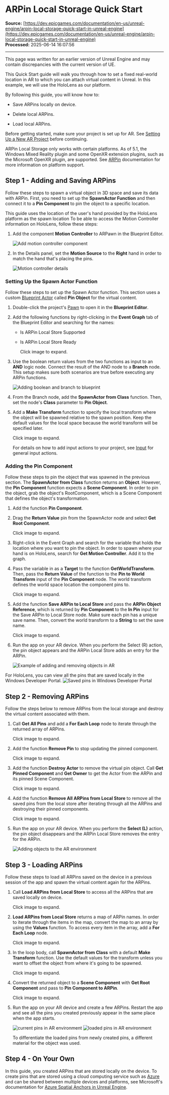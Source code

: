 # ARPin Local Storage Quick Start

**Source:** [https://dev.epicgames.com/documentation/en-us/unreal-engine/arpin-local-storage-quick-start-in-unreal-engine](https://dev.epicgames.com/documentation/en-us/unreal-engine/arpin-local-storage-quick-start-in-unreal-engine)  
**Processed:** 2025-06-14 16:07:56

---

This page was written for an earlier version of Unreal Engine and may contain discrepancies with the current version of UE.

This Quick Start guide will walk you through how to set a fixed real-world location in AR to which you can attach virtual content in Unreal. In this example, we will use the HoloLens as our platform.

By following this guide, you will know how to:

-   Save ARPins locally on device.
    
-   Delete local ARPins.
    
-   Load local ARPins.
    

Before getting started, make sure your project is set up for AR. See [Setting Up a New AR Project](/documentation/en-us/unreal-engine/setting-up-a-new-ar-project-in-unreal-engine) before continuing.

ARPin Local Storage only works with certain platforms. As of 5.1, the Windows Mixed Reality plugin and some OpenXR extension plugins, such as the Microsoft OpenXR plugin, are supported. See [ARPin](/documentation/en-us/unreal-engine/arpins-in-unreal-engine) documentation for more information on platform support.

## Step 1 - Adding and Saving ARPins

Follow these steps to spawn a virtual object in 3D space and save its data with ARPin. First, you need to set up the **SpawnActor Function** and then connect it to a **Pin Component** to pin the object to a specific location.

This guide uses the location of the user's hand provided by the HoloLens platform as the spawn location To be able to access the Motion Controller information on HoloLens, follow these steps:

1.  Add the component **Motion Controller** to ARPawn in the Blueprint Editor.
    
    ![Add motion controller component](https://d1iv7db44yhgxn.cloudfront.net/documentation/images/11d6c2f5-de7b-4bc2-b386-ec3070ee691f/01-add-motion-controller_ue5.png)
2.  In the Details panel, set the **Motion Source** to the **Right** hand in order to match the hand that's placing the pins.
    
    ![Motion controller details](https://d1iv7db44yhgxn.cloudfront.net/documentation/images/6d64568a-e87f-4abf-8820-1e9abe4db445/02-set-motion-source_ue5.png)

### Setting Up the Spawn Actor Function

Follow these steps to set up the Spawn Actor function. This section uses a custom [Blueprint Actor](/documentation/en-us/unreal-engine/blueprint-class-assets-in-unreal-engine) called **Pin Object** for the virtual content.

1.  Double-click the project's [Pawn](/documentation/en-us/unreal-engine/pawn-in-unreal-engine) to open it in the **Blueprint Editor**.
    
2.  Add the following functions by right-clicking in the **Event Graph** tab of the Blueprint Editor and searching for the names:
    
    -   Is ARPin Local Store Supported
        
    -   Is ARPin Local Store Ready
        
        Click image to expand.
        
3.  Use the boolean return values from the two functions as input to an **AND** logic node. Connect the result of the AND node to a **Branch** node. This setup makes sure both scenarios are true before executing any ARPin functions.
    
    ![Adding boolean and branch to blueprint](https://d1iv7db44yhgxn.cloudfront.net/documentation/images/e205442c-a011-4431-9f5d-45984c9b7202/04-add-select-blueprint_ue5.png)
4.  From the Branch node, add the **SpawnActor from Class** function. Then, set the node's **Class** parameter to **Pin Object**.
    
5.  Add a **Make Transform** function to specify the local transform where the object will be spawned relative to the spawn position. Keep the default values for the local space because the world transform will be specified later.
    
    Click image to expand.
    
    For details on how to add input actions to your project, see [Input](/documentation/en-us/unreal-engine/input-in-unreal-engine) for general input actions.
    

### Adding the Pin Component

Follow these steps to pin the object that was spawned in the previous section. The **SpawnActor from Class** function returns an **Object**. However, the **Pin Component** function expects a **Scene Component**. In order to pin the object, grab the object's RootComponent, which is a Scene Component that defines the object's transformation.

1.  Add the function **Pin Component**.
    
2.  Drag the **Return Value** pin from the SpawnActor node and select **Get Root Component**.
    
    Click image to expand.
    
3.  Right-click in the Event Graph and search for the variable that holds the location where you want to pin the object. In order to spawn where your hand is on HoloLens, search for **Get Motion Controller**. Add it to the graph.
    
4.  Pass the variable in as a **Target** to the function **GetWorldTransform**. Then, pass the **Return Value** of the function to the **Pin to World Transform** input of the **Pin Component** node. The world transform defines the world space location the component pins to.
    
    Click image to expand.
    
5.  Add the function **Save ARPin to Local Store** and pass the **ARPin Object Reference**, which is returned by **Pin Component** to the **In Pin** input for the Save ARPin to Local Store node. Make sure each pin has a unique save name. Then, convert the world transform to a **String** to set the save name.
    
    Click image to expand.
    
6.  Run the app on your AR device. When you perform the Select (R) action, the pin object appears and the ARPin Local Store adds an entry for the ARPin.
    
    ![Example of adding and removing objects in AR](https://d1iv7db44yhgxn.cloudfront.net/documentation/images/724f5808-4743-465c-833c-d59d4c59889c/image_10.gif)

For HoloLens, you can view all the pins that are saved locally in the Windows Developer Portal. ![Saved pins in Windows Developer Portal](https://d1iv7db44yhgxn.cloudfront.net/documentation/images/5c75a957-fd60-4925-b831-3778865e9b08/image_11.png) 

## Step 2 - Removing ARPins

Follow the steps below to remove ARPins from the local storage and destroy the virtual content associated with them.

1.  Call **Get All Pins** and add a **For Each Loop** node to iterate through the returned array of ARPins.
    
    Click image to expand.
    
2.  Add the function **Remove Pin** to stop updating the pinned component.
    
    Click image to expand.
    
3.  Add the function **Destroy Actor** to remove the virtual pin object. Call **Get Pinned Component** and **Get Owner** to get the Actor from the ARPin and its pinned Scene Component.
    
    Click image to expand.
    
4.  Add the function **Remove All ARPins from Local Store** to remove all the saved pins from the local store after iterating through all the ARPins and destroying their pinned components.
    
    Click image to expand.
    
5.  Run the app on your AR device. When you perform the **Select (L)** action, the pin object disappears and the ARPin Local Store removes the entry for the ARPin.
    
    ![Adding objects to the AR environment](https://d1iv7db44yhgxn.cloudfront.net/documentation/images/b0e907f8-0685-49a0-8cc1-62a55107d4c4/image_16.gif)

## Step 3 - Loading ARPins

Follow these steps to load all ARPins saved on the device in a previous session of the app and spawn the virtual content again for the ARPins.

1.  Call **Load ARPins from Local Store** to access all the ARPins that are saved locally on device.
    
    Click image to expand.
    
2.  **Load ARPins from Local Store** returns a map of ARPin names. In order to iterate through the items in the map, convert the map to an array by using the **Values** function. To access every item in the array, add a **For Each Loop** node.
    
    Click image to expand.
    
3.  In the loop body, call **SpawnActor from Class** with a default **Make Transform** function. Use the default values for the transform unless you want to offset the object from where it's going to be spawned.
    
    Click image to expand.
    
4.  Convert the returned object to a **Scene Component** with **Get Root Component** and pass to **Pin Component to ARPin**.
    
    Click image to expand.
    
5.  Run the app on your AR device and create a few ARPins. Restart the app and see all the pins you created previously appear in the same place when the app starts.
    
    ![current pins in AR environment](https://d1iv7db44yhgxn.cloudfront.net/documentation/images/da830a92-7ef5-4910-a280-410f4d9ba08a/image_21.jpg) ![loaded pins in AR environment](https://d1iv7db44yhgxn.cloudfront.net/documentation/images/96c4b35f-b7c7-4e76-bead-c2fb8ba9d6a2/image_22.jpg)
    
    To differentiate the loaded pins from newly created pins, a different material for the object was used.
    

## Step 4 - On Your Own

In this guide, you created ARPins that are stored locally on the device. To create pins that are stored using a cloud computing service such as [Azure](https://azure.microsoft.com/en-us/) and can be shared between multiple devices and platforms, see Microsoft's documentation for [Azure Spatial Anchors in Unreal Engine](https://docs.microsoft.com/en-us/windows/mixed-reality/develop/unreal/unreal-azure-spatial-anchors).